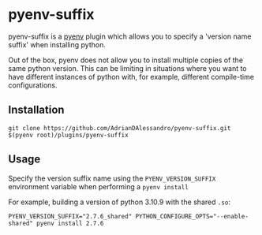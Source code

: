 pyenv-suffix
===========

pyenv-suffix is a [pyenv](https://github.com/pyenv/pyenv) plugin which allows you
to specify a 'version name suffix' when installing python.

Out of the box, pyenv does not allow you to install multiple copies of the same
python version. This can be limiting in situations where you want to have
different instances of python with, for example, different compile-time
configurations.

## Installation

```
git clone https://github.com/AdrianDAlessandro/pyenv-suffix.git $(pyenv root)/plugins/pyenv-suffix
```

## Usage

Specify the version suffix name using the `PYENV_VERSION_SUFFIX` environment variable
when performing a `pyenv install`

For example, building a version of python 3.10.9 with the shared `.so`:

```
PYENV_VERSION_SUFFIX="2.7.6_shared" PYTHON_CONFIGURE_OPTS="--enable-shared" pyenv install 2.7.6
```
